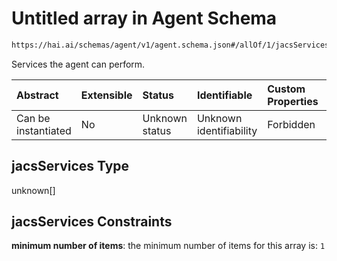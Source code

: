 # Untitled array in Agent Schema

```txt
https://hai.ai/schemas/agent/v1/agent.schema.json#/allOf/1/jacsServices
```

Services the agent can perform.

| Abstract            | Extensible | Status         | Identifiable            | Custom Properties | Additional Properties | Access Restrictions | Defined In                                                                         |
| :------------------ | :--------- | :------------- | :---------------------- | :---------------- | :-------------------- | :------------------ | :--------------------------------------------------------------------------------- |
| Can be instantiated | No         | Unknown status | Unknown identifiability | Forbidden         | Allowed               | none                | [agent.schema.json\*](../../out/agent/v1/agent.schema.json "open original schema") |

## jacsServices Type

unknown\[]

## jacsServices Constraints

**minimum number of items**: the minimum number of items for this array is: `1`
